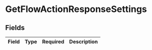 # GetFlowActionResponseSettings


## Fields

| Field       | Type        | Required    | Description |
| ----------- | ----------- | ----------- | ----------- |